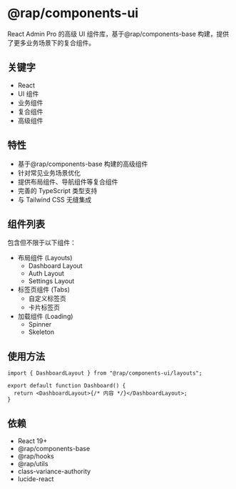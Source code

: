 # @rap/components-ui

React Admin Pro 的高级 UI 组件库，基于@rap/components-base 构建，提供了更多业务场景下的复合组件。

## 关键字

- React
- UI 组件
- 业务组件
- 复合组件
- 高级组件

## 特性

- 基于@rap/components-base 构建的高级组件
- 针对常见业务场景优化
- 提供布局组件、导航组件等复合组件
- 完善的 TypeScript 类型支持
- 与 Tailwind CSS 无缝集成

## 组件列表

包含但不限于以下组件：

- 布局组件 (Layouts)
  - Dashboard Layout
  - Auth Layout
  - Settings Layout
- 标签页组件 (Tabs)
  - 自定义标签页
  - 卡片标签页
- 加载组件 (Loading)
  - Spinner
  - Skeleton

## 使用方法

```tsx
import { DashboardLayout } from "@rap/components-ui/layouts";

export default function Dashboard() {
  return <DashboardLayout>{/* 内容 */}</DashboardLayout>;
}
```

## 依赖

- React 19+
- @rap/components-base
- @rap/hooks
- @rap/utils
- class-variance-authority
- lucide-react

